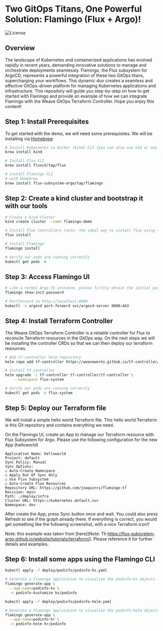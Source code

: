# Two GitOps Titans, One Powerful Solution: Flamingo (Flux + Argo)!

![License](https://img.shields.io/badge/license-MIT-green.svg)

## Overview

The landscape of Kubernetes and containerized applications has evolved rapidly in recent years, demanding innovative solutions to manage and orchestrate deployments seamlessly. Flamingo, the Flux subsystem for ArgoCD, represents a powerful integration of these two GitOps titans, supercharging your workflows. This dynamic duo creates a seamless and effective GitOps-driven platform for managing Kubernetes applications and infrastructure. This repository will guide you step-by-step on how to get started with Flamingo and provide an example of how we can integrate Flamingo with the Weave GitOps Terraform Controller. Hope you enjoy this content!


## Step 1: Install Prerequisites

To get started with the demo, we will need some prerequisites. We will be installing via [Homebrew](https://brew.sh/)


```bash
# Install Kubernetes in Docker (kind) CLI (you can also use k3d or any other kubernetes cluster of your choice)
brew install kind

# Install Flux CLI 
brew install fluxcd/tap/flux

# install Flamingo CLI 
# with Homebrew
brew install flux-subsystem-argo/tap/flamingo

```

## Step 2: Create a kind cluster and bootstrap it with our tools


```bash
# Create a kind Cluster
kind create cluster --name flamingo-demo

# Install Flux Controllers (note: the ideal way to install flux using true GitOps will be using 'flux bootstrap', but in this case we are using 'flux install' to simplify the process) 
flux install

# Install Flamingo
flamingo install

# Verify our pods are running correctly
kubectl get pods -A

```

## Step 3: Access Flamingo UI

``` bash
# Like a normal Argo CD instance, please firstly obtain the initial password by running the following command to login. The default username is admin.
flamingo show-init-password

# Portforward to http://localhost:8080
kubectl -n argocd port-forward svc/argocd-server 8080:443

```

## Step 4: Install Terraform Controller

The Weave GitOps Terraform Controller is a reliable controller for Flux to reconcile Terraform resources in the GitOps way. On the next steps we will be installing the controller CRDs so that we can then deploy our terraform resources.

``` bash
# Add tf-controller helm repository
helm repo add tf-controller https://weaveworks.github.io/tf-controller/

# Install tf-controller
helm upgrade -i tf-controller tf-controller/tf-controller \
    --namespace flux-system

# Verify our pods are running correctly
kubectl get pods -n flux-system

```

## Step 5: Deploy our Terraform file

We will install a simple hello world Terraform file. This hello world Terraform is this Git repository and contains everything we need.

On the Flamingo UI, create an App to manage our Terraform resource with Flux Subsystem for Argo. Please use the following configuration for the new App (helloworld)

```
Application Name: helloworld
Project: default
Sync Policy: Manual
Sync Options:
☑️ Auto-Create Namespace
☑️ Apply Out Of Sync Only
☑️ Use Flux Subsystem
☑️ Auto-Create Flux Resources
Repository URL: https://github.com/joaquinrz/flamingo-tf
Revision: main
Path: ./deploy/infra
Cluster URL: https://kubernetes.default.svc
Namespace: dev
```

After create the App, press Sync button once and wait. You could also press Refresh to see if the graph already there. If everything is correct, you would get something like the following screenshot, with a nice Terraform icon!!

Note: this example was taken from [here](Note: Th https://flux-subsystem-argo.github.io/website/tutorials/terraform/). Please reference it for further details and examples.

## Step 6: Install some apps using the Flamingo CLI

```bash
kubectl apply -f deploy/podinfo/podinfo-ks.yaml

# Generate a Flamingo application to visualize the podinfo-ks objects.
flamingo generate-app \
  --app-name=podinfo-ks \
  -n podinfo-kustomize ks/podinfo

kubectl apply -f deploy/podinfo/podinfo-helm.yaml

# Generate a Flamingo application to visualize the podinfo-helm objects.
flamingo generate-app \
  --app-name=podinfo-hr \
  -n podinfo-helm hr/podinfo
```
